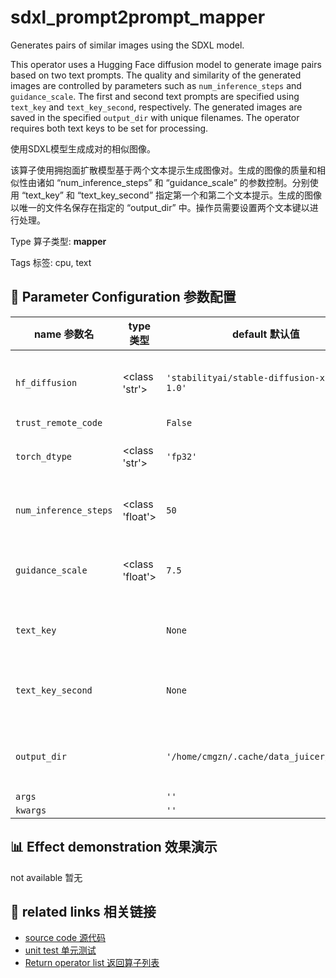# sdxl_prompt2prompt_mapper

Generates pairs of similar images using the SDXL model.

This operator uses a Hugging Face diffusion model to generate image pairs based on two text prompts. The quality and similarity of the generated images are controlled by parameters such as `num_inference_steps` and `guidance_scale`. The first and second text prompts are specified using `text_key` and `text_key_second`, respectively. The generated images are saved in the specified `output_dir` with unique filenames. The operator requires both text keys to be set for processing.

使用SDXL模型生成成对的相似图像。

该算子使用拥抱面扩散模型基于两个文本提示生成图像对。生成的图像的质量和相似性由诸如 “num_inference_steps” 和 “guidance_scale” 的参数控制。分别使用 “text_key” 和 “text_key_second” 指定第一个和第二个文本提示。生成的图像以唯一的文件名保存在指定的 “output_dir” 中。操作员需要设置两个文本键以进行处理。

Type 算子类型: **mapper**

Tags 标签: cpu, text

## 🔧 Parameter Configuration 参数配置
| name 参数名 | type 类型 | default 默认值 | desc 说明 |
|--------|------|--------|------|
| `hf_diffusion` | <class 'str'> | `'stabilityai/stable-diffusion-xl-base-1.0'` | diffusion model name on huggingface to generate |
| `trust_remote_code` |  | `False` |  |
| `torch_dtype` | <class 'str'> | `'fp32'` | the floating point type used to load the diffusion |
| `num_inference_steps` | <class 'float'> | `50` | The larger the value, the better the |
| `guidance_scale` | <class 'float'> | `7.5` | A higher guidance scale value encourages the |
| `text_key` |  | `None` | the key name used to store the first caption |
| `text_key_second` |  | `None` | the key name used to store the second caption |
| `output_dir` |  | `'/home/cmgzn/.cache/data_juicer/assets'` | the storage location of the generated images. |
| `args` |  | `''` |  |
| `kwargs` |  | `''` |  |

## 📊 Effect demonstration 效果演示
not available 暂无

## 🔗 related links 相关链接
- [source code 源代码](../../../data_juicer/ops/mapper/sdxl_prompt2prompt_mapper.py)
- [unit test 单元测试](../../../tests/ops/mapper/test_sdxl_prompt2prompt_mapper.py)
- [Return operator list 返回算子列表](../../Operators.md)